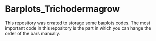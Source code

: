 # Barplots_Trichodermagrow
This repository was created to storage some barplots codes. The most important code in this repository is the part in which you can hange the order of the bars manually.
